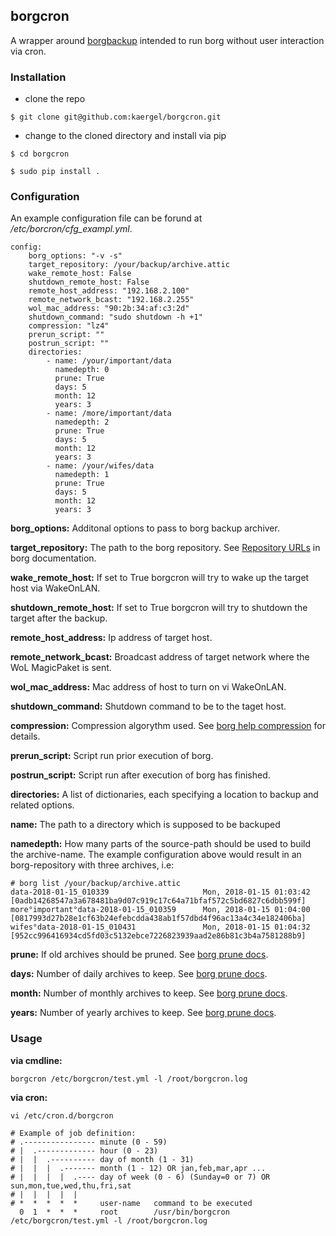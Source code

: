 
## borgcron

A wrapper around [borgbackup](https://github.com/borgbackup/borg) intended to run borg without user interaction via cron.

### Installation

* clone the repo

```$ git clone git@github.com:kaergel/borgcron.git```

* change to the cloned directory and install via pip

```$ cd borgcron```

```$ sudo pip install .```


### Configuration

An example configuration file can be forund at _/etc/borcron/cfg_exampl.yml_.

```
config:
    borg_options: "-v -s"
    target_repository: /your/backup/archive.attic
    wake_remote_host: False
    shutdown_remote_host: False
    remote_host_address: "192.168.2.100"
    remote_network_bcast: "192.168.2.255"
    wol_mac_address: "90:2b:34:af:c3:2d"
    shutdown_command: "sudo shutdown -h +1"
    compression: "lz4"
    prerun_script: ""
    postrun_script: ""
    directories:
        - name: /your/important/data
          namedepth: 0
          prune: True
          days: 5
          month: 12
          years: 3
        - name: /more/important/data
          namedepth: 2
          prune: True
          days: 5
          month: 12
          years: 3
        - name: /your/wifes/data
          namedepth: 1
          prune: True
          days: 5
          month: 12
          years: 3
```

**borg_options:** 
Additonal options to pass to borg backup archiver.

**target_repository:**
The path to the borg repository. See [Repository URLs](https://borgbackup.readthedocs.io/en/stable/usage/general.html#repository-urls) in borg documentation.

**wake_remote_host:**
If set to True borgcron will try to wake up the target host via WakeOnLAN.

**shutdown_remote_host:**
If set to True borgcron will try to shutdown the target after the backup.

**remote_host_address:**
Ip address of target host.

**remote_network_bcast:**
Broadcast address of target network where the WoL MagicPaket is sent.

**wol_mac_address:**
Mac address of host to turn on vi WakeOnLAN.

**shutdown_command:**
Shutdown command to be to the taget host.

**compression:**
Compression algorythm used. See [borg help compression](https://borgbackup.readthedocs.io/en/stable/usage/help.html#borg-help-compression) for details.

**prerun_script:**
Script run prior execution of borg.

**postrun_script:**
Script run after execution of borg has finished.

**directories:**
A list of dictionaries, each specifying a location to backup and related options.

**name:**
The path to a directory which is supposed to be backuped

**namedepth:**
How many parts of the source-path should be used to build the archive-name. The example configuration above would result in an borg-repository with three archives, i.e:

```
# borg list /your/backup/archive.attic
data-2018-01-15_010339                     Mon, 2018-01-15 01:03:42 [0adb14268547a3a678481ba9d07c919c17c64a71bfaf572c5bd6827c6dbb599f]
more°important°data-2018-01-15_010359      Mon, 2018-01-15 01:04:00 [0817993d27b28e1cf63b24efebcdda438ab1f57dbd4f96ac13a4c34e182406ba]
wifes°data-2018-01-15_010431               Mon, 2018-01-15 01:04:32 [952cc996416934cd5fd03c5132ebce7226823939aad2e86b81c3b4a7581288b9]
```

**prune:**
If old archives should be pruned. See [borg prune docs](https://borgbackup.readthedocs.io/en/stable/usage/prune.html).

**days:**
Number of daily archives to keep. See [borg prune docs](https://borgbackup.readthedocs.io/en/stable/usage/prune.html).

**month:**
Number of monthly archives to keep. See [borg prune docs](https://borgbackup.readthedocs.io/en/stable/usage/prune.html).

**years:**
Number of yearly archives to keep. See [borg prune docs](https://borgbackup.readthedocs.io/en/stable/usage/prune.html).

### Usage

**via cmdline:**

```borgcron /etc/borgcron/test.yml -l /root/borgcron.log```

**via cron:**

```vi /etc/cron.d/borgcron```

```
# Example of job definition:
# .---------------- minute (0 - 59)
# |  .------------- hour (0 - 23)
# |  |  .---------- day of month (1 - 31)
# |  |  |  .------- month (1 - 12) OR jan,feb,mar,apr ...
# |  |  |  |  .---- day of week (0 - 6) (Sunday=0 or 7) OR sun,mon,tue,wed,thu,fri,sat
# |  |  |  |  |
# *  *  *  *  *     user-name   command to be executed
  0  1  *  *  *     root        /usr/bin/borgcron /etc/borgcron/test.yml -l /root/borgcron.log
```
